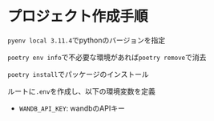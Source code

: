 # プロジェクト作成手順

`pyenv local 3.11.4`でpythonのバージョンを指定

`poetry env info`で不必要な環境があれば`poetry remove`で消去

`poetry install`でパッケージのインストール

ルートに`.env`を作成し、以下の環境変数を定義
- `WANDB_API_KEY`: wandbのAPIキー